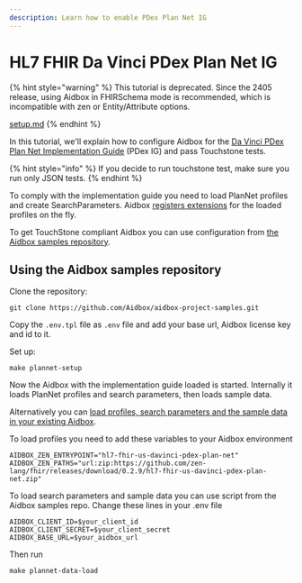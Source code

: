```yaml
---
description: Learn how to enable PDex Plan Net IG
---
```


# HL7 FHIR Da Vinci PDex Plan Net IG

{% hint style="warning" %}
This tutorial is deprecated. Since the 2405 release, using Aidbox in FHIRSchema mode is recommended, which is incompatible with zen or Entity/Attribute options.

[setup.md](../../../../modules/profiling-and-validation/fhir-schema-validator/setup.md "mention")
{% endhint %}

In this tutorial, we'll explain how to configure Aidbox for the [Da Vinci PDex Plan Net Implementation Guide](http://hl7.org/fhir/us/davinci-pdex/toc.html) (PDex IG) and pass Touchstone tests.

{% hint style="info" %}
If you decide to run touchstone test, make sure you run only JSON tests.
{% endhint %}

To comply with the implementation guide you need to load PlanNet profiles and create SearchParameters. Aidbox [registers extensions](https://docs.aidbox.app/modules-1/first-class-extensions) for the loaded profiles on the fly.

To get TouchStone compliant Aidbox you can use configuration from [the Aidbox samples repository](https://github.com/Aidbox/aidbox-project-samples).

## Using the Aidbox samples repository

Clone the repository:

```
git clone https://github.com/Aidbox/aidbox-project-samples.git
```

Copy the `.env.tpl` file as `.env` file and add your base url, Aidbox license key and id to it.

Set up:

```
make plannet-setup
```

Now the Aidbox with the implementation guide loaded is started. Internally it loads PlanNet profiles and search parameters, then loads sample data.

Alternatively you can [load profiles, search parameters and the sample data in your existing Aidbox](https://github.com/Aidbox/aidbox-project-samples#load-plannet-data-sets-to-separate-aidbox-instance).

To load profiles you need to add these variables to your Aidbox environment

```
AIDBOX_ZEN_ENTRYPOINT="hl7-fhir-us-davinci-pdex-plan-net"
AIDBOX_ZEN_PATHS="url:zip:https://github.com/zen-lang/fhir/releases/download/0.2.9/hl7-fhir-us-davinci-pdex-plan-net.zip"
```

To load search parameters and sample data you can use script from the Aidbox samples repo. Change these lines in your .env file

```
AIDBOX_CLIENT_ID=$your_client_id
AIDBOX_CLIENT_SECRET=$your_client_secret
AIDBOX_BASE_URL=$your_aidbox_url
```

Then run

```
make plannet-data-load
```
